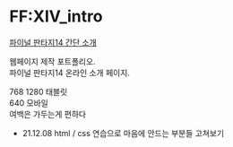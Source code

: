 # FF:XIV_intro

[파이널 판타지14 간단 소개](https://seidn.github.io/Portfolio_01/)  
  
웹페이지 제작 포트폴리오.  
파이널 판타지14 온라인 소개 페이지.  
  
768 1280 태블릿  
640 모바일  
여백은 가두는게 편하다  

- 21.12.08
html / css 연습으로 마음에 안드는 부분들 고쳐보기
